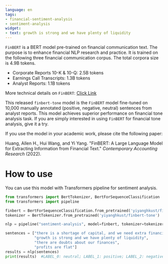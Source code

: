 ```yaml
---
language: en
tags:
- financial-sentiment-analysis
- sentiment-analysis
widget:
- text: growth is strong and we have plenty of liquidity
---
```


`FinBERT` is a BERT model pre-trained on financial communication text. The purpose is to enhance financial NLP research and practice. It is trained on the following three financial communication corpus. The total corpora size is 4.9B tokens.
- Corporate Reports 10-K & 10-Q: 2.5B tokens
- Earnings Call Transcripts: 1.3B tokens
- Analyst Reports: 1.1B tokens

More technical details on `FinBERT`: [Click Link](https://github.com/yya518/FinBERT)

This released `finbert-tone` model is the `FinBERT` model fine-tuned on 10,000 manually annotated (positive, negative, neutral) sentences from analyst reports. This model achieves superior performance on financial tone analysis task. If you are simply interested in using `FinBERT` for financial tone analysis, give it a try.

If you use the model in your academic work, please cite the following paper:

Huang, Allen H., Hui Wang, and Yi Yang. "FinBERT: A Large Language Model for Extracting Information from Financial Text." *Contemporary Accounting Research* (2022).


# How to use 
You can use this model with Transformers pipeline for sentiment analysis.
```python
from transformers import BertTokenizer, BertForSequenceClassification
from transformers import pipeline

finbert = BertForSequenceClassification.from_pretrained('yiyanghkust/finbert-tone',num_labels=3)
tokenizer = BertTokenizer.from_pretrained('yiyanghkust/finbert-tone')

nlp = pipeline("sentiment-analysis", model=finbert, tokenizer=tokenizer)

sentences = ["there is a shortage of capital, and we need extra financing",  
             "growth is strong and we have plenty of liquidity", 
             "there are doubts about our finances", 
             "profits are flat"]
results = nlp(sentences)
print(results)  #LABEL_0: neutral; LABEL_1: positive; LABEL_2: negative

```